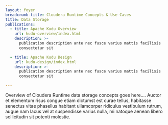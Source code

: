 ```yaml
---
layout: foyer
breadcrumb-title: Cloudera Runtime Concepts & Use Cases
title: Data Storage
publications:
  - title: Apache Kudu Overview
    url: kudu-overview/index.html
    description: >-
      publication description ante nec fusce varius mattis facilisis
      consectetur sit

  - title: Apache Kudu Design
    url: kudu-design/index.html
    description: >-
      publication description ante nec fusce varius mattis facilisis
      consectetur sit

---
```

Overview of Cloudera Runtime data storage concepts goes here.... Auctor
et elementum risus congue etiam dictumst est curae tellus, habitasse
senectus vitae phasellus habitant ullamcorper ridiculus vestibulum
rutrum, augue nam lacus vel at suspendisse varius nulla, mi natoque
aenean libero sollicitudin sit potenti molestie.
